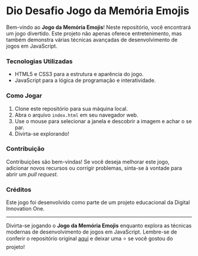 # Dio Desafio Jogo da Memória Emojis

Bem-vindo ao **Jogo da Memória Emojis**! Neste repositório, você encontrará um jogo divertido. Este projeto não apenas oferece entretenimento, mas também demonstra várias técnicas avançadas de desenvolvimento de jogos em JavaScript.

### Tecnologias Utilizadas

- HTML5 e CSS3 para a estrutura e aparência do jogo.
- JavaScript para a lógica de programação e interatividade.

### Como Jogar

1. Clone este repositório para sua máquina local.
2. Abra o arquivo `index.html` em seu navegador web.
3. Use o mouse para selecionar a janela e descobrir a imagem e achar o se par.
4. Divirta-se explorando!

### Contribuição

Contribuições são bem-vindas! Se você deseja melhorar este jogo, adicionar novos recursos ou corrigir problemas, sinta-se à vontade para abrir um _pull request_.

### Créditos

Este jogo foi desenvolvido como parte de um projeto educacional da Digital Innovation One.

---

Divirta-se jogando o **Jogo da Memória Emojis** enquanto explora as técnicas modernas de desenvolvimento de jogos em JavaScript. Lembre-se de conferir o repositório original [aqui](https://github.com/digitalinnovationone/js-emoji-memory-game) e deixar uma ⭐️ se você gostou do projeto!
